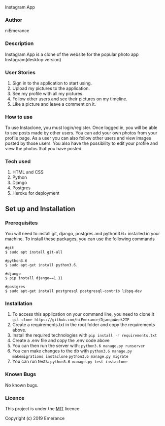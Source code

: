 Instagram App

###  Author
niEmerance

### Description
Instagram App is a clone of the website for the popular photo app Instagram(desktop version)

### User Stories
1. Sign in to the application to start using.
2. Upload my pictures to the application.
3. See my profile with all my pictures.
4. Follow other users and see their pictures on my timeline.
5. Like a picture and leave a comment on it.

### How to use
To use Instaclone, you must login/register. Once logged in, you will be able to see posts made by other users.
You can add your own photos from your profile page.
As a user you can also follow other users and view images posted by those users.
You also have the possibility to edit your profile and view the photos that you have posted.


### Tech used
1. HTML and CSS
2. Python
3. Django
1. Postgres
1. Heroku for deployment

## Set up and Installation
### Prerequisites
You will need to install git, django, postgres and python3.6+ installed in your machine.
To install these packages, you can use the following commands
```
#git
$ sudo apt install git-all

#python3.6
$ sudo apt-get install python3.6.

#django
$ pip install django==1.11

#postgres
$ sudo apt-get install postgresql postgresql-contrib libpq-dev
```

### Installation
1. To access this application on your command line, you need to clone it
`git clone https://github.com/niEmerance/DjangoWeek2IP`
1. Create a requirements.txt in the root folder and copy the requirements above.
1. Install the required technologies with
`pip install -r requirements.txt`
1. Create a .env file and copy the .env code above
1. You can then run the server with:
`python3.6 manage.py runserver`
1. You can make changes to the db with
`python3.6 manage.py makemigrations instaclone`
`python3.6 manage.py migrate`
4. You can run tests:
`python3.6 manage.py test instaclone`



### Known Bugs
No known bugs.

### Licence
This project is under the [MIT](https://github.com) licence

Copyright (c) 2019 Emerance